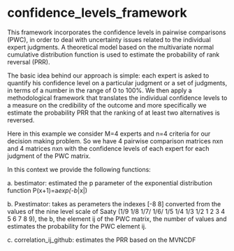 # confidence_levels_framework

This framework incorporates the confidence levels in pairwise comparisons (PWC), in order to deal with uncertainty issues related to the individual expert judgments.
A theoretical model based on the multivariate normal cumulative distribution function is used to estimate the probability of rank reversal (PRR).

The basic idea behind our approach is simple: each expert is asked to quantify his confidence level on a particular judgment or a set of judgments, in terms of a number
in the range of 0 to 100%. We then apply a methodological framework that translates the individual confidence levels to a measure on the credibility of the outcome and
more specifically we estimate the probability PRR that the ranking of at least two alternatives is reversed.

Here in this example we consider M=4 experts and n=4 criteria for our decision making problem. So we have 4 pairwise comparison matrices nxn and 4 matrices nxn with the confidence levels of each expert for each judgment of the PWC matrix.

In this context we provide the following functions:

a. bestimator: estimated the p parameter of the exponential distribution function P(x+1)=a*exp(-b*|x|)

b. Pxestimator: takes as perameters the indexes [-8  8] converted from the values of the nine level scale of Saaty (1/9 1/8 1/7/ 1/6/ 1/5 1/4 1/3 1/2 1 2 3 4 5 6 7 8 9), the b, the element ij of the PWC matrix, the number of values and estimates the probability for the PWC element ij. 

c. correlation_ij_github: estimates the PRR based on the MVNCDF
